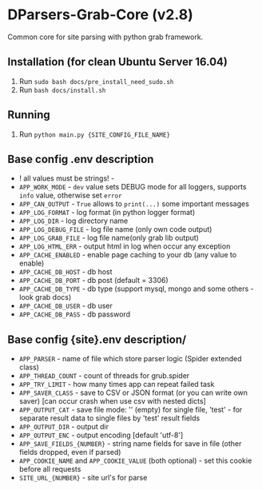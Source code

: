 # DParsers-Grab-Core (v2.8)
Common core for site parsing with python grab framework.

## Installation (for clean Ubuntu Server 16.04)
1. Run `sudo bash docs/pre_install_need_sudo.sh`
1. Run `bash docs/install.sh`

## Running
1. Run `python main.py {SITE_CONFIG_FILE_NAME}`

## Base config .env description
- ! all values must be strings! -
- `APP_WORK_MODE` - `dev` value sets DEBUG mode for all loggers, supports `info` value, otherwise set `error`
- `APP_CAN_OUTPUT` - `True` allows to `print(...)` some important messages
- `APP_LOG_FORMAT` - log format (in python logger format)
- `APP_LOG_DIR` - log directory name
- `APP_LOG_DEBUG_FILE` - log file name (only own code output)
- `APP_LOG_GRAB_FILE` - log file name(only grab lib output)
- `APP_LOG_HTML_ERR` - output html in log when occur any exception
- `APP_CACHE_ENABLED` - enable page caching to your db (any value to enable)
- `APP_CACHE_DB_HOST` - db host
- `APP_CACHE_DB_PORT` - db post (default = 3306)
- `APP_CACHE_DB_TYPE` - db type (support mysql, mongo and some others - look grab docs)
- `APP_CACHE_DB_USER` - db user
- `APP_CACHE_DB_PASS` - db password

## Base config {site}.env description/
- `APP_PARSER` - name of file which store parser logic (Spider extended class)
- `APP_THREAD_COUNT` - count of threads for grub.spider
- `APP_TRY_LIMIT` - how many times app can repeat failed task
- `APP_SAVER_CLASS` - save to CSV or JSON format (or you can write own saver) [can occur crash when use csv with nested dicts]
- `APP_OUTPUT_CAT` - save file mode: '' (empty) for single file, 'test' - for separate result data to single files by 'test' result fields
- `APP_OUTPUT_DIR` - output dir
- `APP_OUTPUT_ENC` - output encoding [default 'utf-8']
- `APP_SAVE_FIELDS_{NUMBER}` - string name fields for save in file (other fields dropped, even if parsed)
- `APP_COOKIE_NAME` and `APP_COOKIE_VALUE` (both optional) - set this cookie before all requests
- `SITE_URL_{NUMBER}` - site url's for parse
